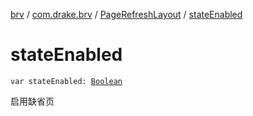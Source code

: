 [brv](../../index.md) / [com.drake.brv](../index.md) / [PageRefreshLayout](index.md) / [stateEnabled](./state-enabled.md)

# stateEnabled

`var stateEnabled: `[`Boolean`](https://kotlinlang.org/api/latest/jvm/stdlib/kotlin/-boolean/index.html)

启用缺省页

